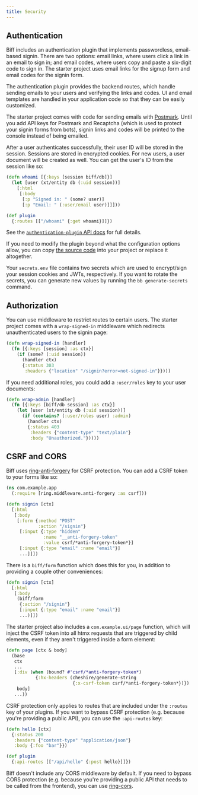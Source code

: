 ```yaml
---
title: Security
---
```


## Authentication

Biff includes an authentication plugin that implements passwordless,
email-based signin. There are two options: email links, where users click a
link in an email to sign in; and email codes, where users copy and paste a
six-digit code to sign in. The starter project uses email links for the signup
form and email codes for the signin form.

The authentication plugin provides the backend routes, which handle sending
emails to your users and verifying the links and codes. UI and email templates
are handled in your application code so that they can be easily customized.

The starter project comes with code for sending emails with
[Postmark](https://postmarkapp.com/). Until you add API keys for Postmark and
Recaptcha (which is used to protect your signin forms from bots), signin links
and codes will be printed to the console instead of being emailed.

After a user authenticates successfully, their user ID will be stored in the
session. Sessions are stored in encrypted cookies.
For new users, a user document will be created as well. You can get
the user's ID from the session like so:

```clojure
(defn whoami [{:keys [session biff/db]}]
  (let [user (xt/entity db (:uid session))]
    [:html
     [:body
      [:p "Signed in: " (some? user)]
      [:p "Email: " (:user/email user)]]]))

(def plugin
  {:routes [["/whoami" {:get whoami}]]})
```

See the [`authentication-plugin` API docs](https://biffweb.com/docs/api/authentication/) for full details.

If you need to modify the plugin beyond what the configuration options allow,
you can copy
[the source code](https://github.com/jacobobryant/biff/blob/master/src/com/biffweb/impl/auth.clj)
into your project or replace it altogether.

Your `secrets.env` file contains two secrets which are used to encrypt/sign
your session cookies and JWTs, respectively. If you want to rotate the secrets,
you can generate new values by running the `bb generate-secrets` command.

## Authorization

You can use middleware to restrict routes to certain users. The starter project comes
with a `wrap-signed-in` middleware which redirects unauthenticated users to the signin page:

```clojure
(defn wrap-signed-in [handler]
  (fn [{:keys [session] :as ctx}]
    (if (some? (:uid session))
      (handler ctx)
      {:status 303
       :headers {"location" "/signin?error=not-signed-in"}})))
```

If you need additional roles, you could add a `:user/roles` key to your user documents:

```clojure
(defn wrap-admin [handler]
  (fn [{:keys [biff/db session] :as ctx}]
    (let [user (xt/entity db (:uid session))]
      (if (contains? (:user/roles user) :admin)
        (handler ctx)
        {:status 403
         :headers {"content-type" "text/plain"}
         :body "Unauthorized."}))))
```

## CSRF and CORS

Biff uses
[ring-anti-forgery](https://github.com/ring-clojure/ring-anti-forgery) for CSRF
protection. You can add a CSRF token to your forms like so:

```clojure
(ns com.example.app
  (:require [ring.middleware.anti-forgery :as csrf]))

(defn signin [ctx]
  [:html
   [:body
    [:form {:method "POST"
            :action "/signin"}
     [:input {:type "hidden"
              :name "__anti-forgery-token"
              :value csrf/*anti-forgery-token*}]
     [:input {:type "email" :name "email"}]
     ...]]])
```

There is a `biff/form` function which does this for you, in addition to
providing a couple other conveniences:

```clojure
(defn signin [ctx]
  [:html
   [:body
    (biff/form
     {:action "/signin"}
     [:input {:type "email" :name "email"}]
     ...)]])
```

The starter project also includes a `com.example.ui/page` function, which will inject the CSRF token
into all htmx requests that are triggered by child elements, even if they aren't triggered inside a form element:

```clojure
(defn page [ctx & body]
  (base
   ctx
   ...
   [:div (when (bound? #'csrf/*anti-forgery-token*)
           {:hx-headers (cheshire/generate-string
                         {:x-csrf-token csrf/*anti-forgery-token*})})
    body]
   ...))
```

CSRF protection only applies to routes that are included under the `:routes` key of your plugins. If you want to
bypass CSRF protection (e.g. because you're providing a public API), you can use the `:api-routes` key:

```clojure
(defn hello [ctx]
  {:status 200
   :headers {"content-type" "application/json"}
   :body {:foo "bar"}})

(def plugin
  {:api-routes [["/api/hello" {:post hello}]]})
```

Biff doesn't include any CORS middleware by default. If you need to bypass CORS
protection (e.g. because you're providing a public API that needs to be called
from the frontend), you can use
[ring-cors](https://github.com/r0man/ring-cors).
